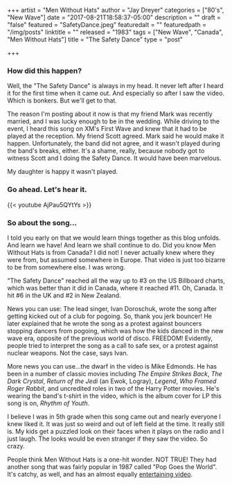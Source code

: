 +++
artist = "Men Without Hats"
author = "Jay Dreyer"
categories = ["80's", "New Wave"]
date = "2017-08-21T18:58:37-05:00"
description = ""
draft = "false"
featured = "SafetyDance.jpeg"
featuredalt = ""
featuredpath = "/img/posts"
linktitle = ""
released = "1983"
tags = ["New Wave", "Canada", "Men Without Hats"]
title = "The Safety Dance"
type = "post"

+++

<!--more-->
### How did this happen?
Well, the "The Safety Dance" is always in my head. It never left after I heard it for the first time when it came out. And especially so after I saw the video. Which is bonkers. But we'll get to that.

The reason I'm posting about it now is that my friend Mark was recently married, and I was lucky enough to be in the wedding. While driving to the event, I heard this song on XM's First Wave and knew that it had to be played at the reception. My friend Scott agreed. Mark said he would make it happen. Unfortunately, the band did not agree, and it wasn't played during the band's breaks, either. It's a shame, really, because nobody got to witness Scott and I doing the Safety Dance. It would have been marvelous.

My daughter is happy it wasn't played.

### Go ahead. Let's hear it.
{{< youtube AjPau5QYtYs >}}

### So about the song...
I told you early on that we would learn things together as this blog unfolds. And learn we have! And learn we shall continue to do. Did you know Men Without Hats is from Canada? I did not! I never actually knew where they were from, but assumed somewhere in Europe. That video is just too bizarre to be from somewhere else. I was wrong.

"The Safety Dance" reached all the way up to #3 on the US Billboard charts, which was better than it did in Canada, where it reached #11. Oh, Canada. It hit #6 in the UK and #2 in New Zealand.

News you can use: The lead singer, Ivan Doroschuk, wrote the song after getting kicked out of a club for pogoing. So, thank you jerk bouncer! He later explained that he wrote the song as a protest against bouncers stopping dancers from pogoing, which was how the kids danced in the new wave era, opposite of the previous world of disco. FREEDOM! Evidently, people tried to interpret the song as a call to safe sex, or a protest against nuclear weapons. Not the case, says Ivan.

More news you can use...the dwarf in the video is Mike Edmonds. He has been in a number of classic movies including *The Empire Strikes Back*, *The Dark Crystal*, *Return of the Jedi* (an Ewok, Logray), *Legend*, *Who Framed Roger Rabbit*, and uncredited roles in two of the Harry Potter movies. He's wearing the band's t-shirt in the video, which is the album cover for LP this song is on, *Rhythm of Youth*.

I believe I was in 5th grade when this song came out and nearly everyone I knew liked it. It was just so weird and out of left field at the time. It really still is. My kids get a puzzled look on their faces when it plays on the radio and I just laugh. The looks would be even stranger if they saw the video. So crazy.

People think Men Without Hats is a one-hit wonder. NOT TRUE! They had another song that was fairly popular in 1987 called "Pop Goes the World". It's catchy, as well, and has an almost equally [entertaining video](https://www.youtube.com/watch?v=3zUUtf7gOe8).
